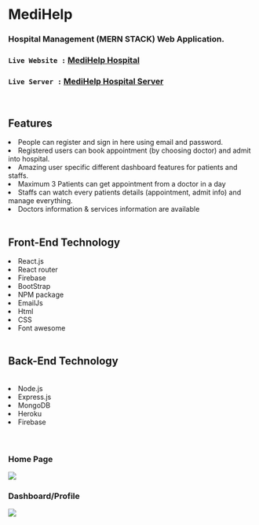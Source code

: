 # MediHelp  
### Hospital Management (MERN STACK) Web Application.


### `Live Website :` [MediHelp Hospital](https://medihelp-5c899.web.app/)
### `Live Server :` [MediHelp Hospital Server](https://medihelp-server.vercel.app/)


<br>
<h2>Features</h2>
<li>People can register and sign in here using email and password.</li>
<li>Registered users can book appointment (by choosing doctor) and admit into hospital.</li>
<li>Amazing user specific different dashboard features for patients and  staffs.</li>
<li>Maximum 3 Patients can get appointment from a doctor in a day</li>
<li>Staffs can watch every patients details (appointment, admit info) and manage everything.</li>
<li>Doctors information & services information are available</li>

<br>

<h2>Front-End Technology</h2>
<li>React.js</li>
<li>React router</li>
<li>Firebase</li>
<li>BootStrap</li>
<li>NPM package</li>
<li>EmailJs</li>
<li>Html</li>
<li>CSS</li>
<li>Font awesome</li>
<br>

<h2>Back-End Technology</h2><br>
<li>Node.js</li>
<li>Express.js</li>
<li>MongoDB</li>
<li>Heroku</li>
<li>Firebase</li>
<br><br>
<h3>Home Page</h3>
<a href="https://medihelp-5c899.web.app"><img  src="https://i.ibb.co/tpt24zf/ss.png"/></a> <br>
<h3>Dashboard/Profile</h3>
<img src="https://i.ibb.co/BjgdgSs/screencapture-localhost-3000-profile-2022-01-22-17-08-28.png"/>

